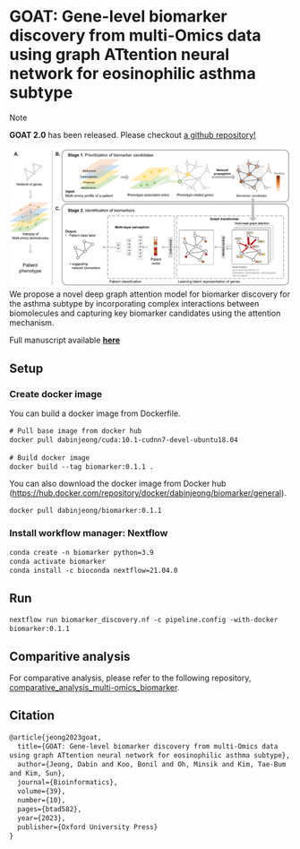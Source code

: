 # GOAT: Gene-level biomarker discovery from multi-Omics data using graph ATtention neural network for eosinophilic asthma subtype 
> [!NOTE]
> **GOAT 2.0** has been released. Please checkout <a href="https://github.com/DabinJeong/GOAT2.0"> a github repository! </a>

![workflow](./img/method_overview.png)  
We propose a novel deep graph attention model for biomarker discovery for the asthma subtype by incorporating complex interactions between biomolecules and capturing key biomarker candidates using the attention mechanism.

Full manuscript available [**here**](https://academic.oup.com/bioinformatics/article/39/10/btad582/7280697)
## Setup
### Create docker image
You can build a docker image from Dockerfile.
~~~
# Pull base image from docker hub
docker pull dabinjeong/cuda:10.1-cudnn7-devel-ubuntu18.04

# Build docker image
docker build --tag biomarker:0.1.1 .
~~~
You can also download the docker image from Docker hub (https://hub.docker.com/repository/docker/dabinjeong/biomarker/general).
~~~
docker pull dabinjeong/biomarker:0.1.1
~~~
### Install workflow manager: Nextflow
~~~
conda create -n biomarker python=3.9
conda activate biomarker
conda install -c bioconda nextflow=21.04.0
~~~

## Run
~~~
nextflow run biomarker_discovery.nf -c pipeline.config -with-docker biomarker:0.1.1
~~~


## Comparitive analysis
For comparative analysis, please refer to the following repository, <a href="https://github.com/DabinJeong/Comparative_analysis_multi-omics_biomarker"> comparative_analysis_multi-omics_biomarker</a>.


## Citation
```
@article{jeong2023goat,
  title={GOAT: Gene-level biomarker discovery from multi-Omics data using graph ATtention neural network for eosinophilic asthma subtype},
  author={Jeong, Dabin and Koo, Bonil and Oh, Minsik and Kim, Tae-Bum and Kim, Sun},
  journal={Bioinformatics},
  volume={39},
  number={10},
  pages={btad582},
  year={2023},
  publisher={Oxford University Press}
}
```
